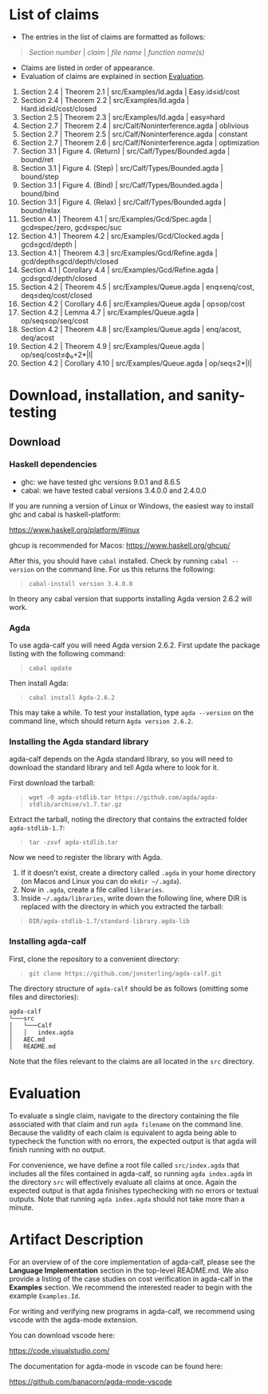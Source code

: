 # List of claims

* The entries in the list of claims are formatted as follows:
> _Section number_ | _claim_ | _file name_ | _function name(s)_
* Claims are listed in order of appearance.
* Evaluation of claims are explained in section [Evaluation](#Evaluation).

1. Section 2.4 | Theorem 2.1 | src/Examples/Id.agda | Easy.id≤id/cost
2. Section 2.4 | Theorem 2.2 | src/Examples/Id.agda | Hard.id≤id/cost/closed
3. Section 2.5 | Theorem 2.3 | src/Examples/Id.agda | easy≡hard
4. Section 2.7 | Theorem 2.4 | src/Calf/Noninterference.agda | oblivious
5. Section 2.7 | Theorem 2.5 | src/Calf/Noninterference.agda | constant
5. Section 2.7 | Theorem 2.6 | src/Calf/Noninterference.agda | optimization
6. Section 3.1 | Figure 4. (Return) | src/Calf/Types/Bounded.agda | bound/ret
6. Section 3.1 | Figure 4. (Step) | src/Calf/Types/Bounded.agda | bound/step
6. Section 3.1 | Figure 4. (Bind) | src/Calf/Types/Bounded.agda | bound/bind
6. Section 3.1 | Figure 4. (Relax) | src/Calf/Types/Bounded.agda | bound/relax
7. Section 4.1 | Theorem 4.1 | src/Examples/Gcd/Spec.agda | gcd≡spec/zero, gcd≡spec/suc
7. Section 4.1 | Theorem 4.2 | src/Examples/Gcd/Clocked.agda | gcd≤gcd/depth |
7. Section 4.1 | Theorem 4.3 | src/Examples/Gcd/Refine.agda | gcd/depth≤gcd/depth/closed
7. Section 4.1 | Corollary 4.4 | src/Examples/Gcd/Refine.agda | gcd≤gcd/depth/closed
8. Section 4.2 | Theorem 4.5 | src/Examples/Queue.agda | enq≤enq/cost, deq≤deq/cost/closed
8. Section 4.2 | Corollary 4.6 | src/Examples/Queue.agda | op≤op/cost
8. Section 4.2 | Lemma 4.7 | src/Examples/Queue.agda | op/seq≤op/seq/cost
8. Section 4.2 | Theorem 4.8 | src/Examples/Queue.agda | enq/acost, deq/acost
9. Section 4.2 | Theorem 4.9 | src/Examples/Queue.agda | op/seq/cost≤ϕ₀+2*|l|
9. Section 4.2 | Corollary 4.10 | src/Examples/Queue.agda | op/seq≤2*|l|

# Download, installation, and sanity-testing

<!-- VM? -->
## Download

### Haskell dependencies

* ghc: we have tested ghc versions 9.0.1 and 8.6.5
* cabal: we have tested cabal versions 3.4.0.0 and 2.4.0.0

If you are running a version of Linux or Windows, the easiest way to install ghc and cabal is haskell-platform:

https://www.haskell.org/platform/#linux

ghcup is recommended for Macos:
https://www.haskell.org/ghcup/

After this, you should have `cabal` installed. Check by running `cabal --version` on the command line. For us this returns the following:

> `cabal-install version 3.4.0.0`

In theory any cabal version that supports installing Agda version 2.6.2 will work.

### Agda
To use agda-calf you will need Agda version 2.6.2. First update the package listing with the following command:

> `cabal update`

Then install Agda:

> `cabal install Agda-2.6.2`

This may take a while. To test your installation, type `agda --version` on the command line, which should return `Agda version 2.6.2`.

### Installing the Agda standard library
agda-calf depends on the Agda standard library, so you will need to download the standard library and tell Agda where to look for it.

First download the tarball:

> `wget -O agda-stdlib.tar https://github.com/agda/agda-stdlib/archive/v1.7.tar.gz`

Extract the tarball, noting the directory that contains the extracted folder `agda-stdlib-1.7`:

> `tar -zxvf agda-stdlib.tar`

Now we need to register the library with Agda.
1. If it doesn't exist, create a directory called `.agda` in your home directory (on Macos and Linux you can do `mkdir ~/.agda`).
2. Now in `.agda`, create a file called `libraries`.
3. Inside `~/.agda/libraries`, write down the following line, where DIR is replaced with the directory in which you extracted the tarball:

> `DIR/agda-stdlib-1.7/standard-library.agda-lib`

### Installing agda-calf

First, clone the repository to a convenient directory:

> `git clone https://github.com/jonsterling/agda-calf.git`

The directory structure of `agda-calf` should be as follows (omitting some files and directories):

```
agda-calf
└───src
│   └───Calf
│   │   index.agda
│   AEC.md
│   README.md
```

Note that the files relevant to the claims are all located in the `src` directory.

# Evaluation

To evaluate a single claim, navigate to the directory containing the file associated with that claim and run `agda filename` on the command line. Because the validity of each claim is equivalent to agda being able to typecheck the function with no errors, the expected output is that agda will finish running with no output.

For convenience, we have define a root file called `src/index.agda` that includes all the files contained in agda-calf, so running `agda index.agda` in the directory `src` will effectively evaluate all claims at once. Again the expected output is that agda finishes typechecking with no errors or textual outputs. Note that running `agda index.agda` should not take more than a minute.

# Artifact Description

For an overview of of the core implementation of agda-calf, please see the **Language Implementation** section in the top-level README.md. We also provide a listing of the case studies on cost verification in agda-calf in the **Examples** section. We recommend the interested reader to begin with the example `Examples.Id`.

For writing and verifying new programs in agda-calf, we recommend using vscode with the agda-mode extension.

You can download vscode here:

https://code.visualstudio.com/

The documentation for agda-mode in vscode can be found here:

https://github.com/banacorn/agda-mode-vscode


